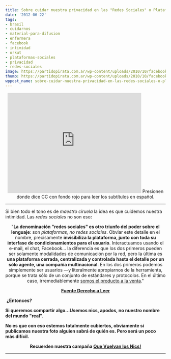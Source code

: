 ```yaml
---
title: Sobre cuidar nuestra privacidad en las "Redes Sociales" o Plataformas Sociales
date: '2012-06-22'
tags:
- brasil
- cuidarnos
- material-para-difusion
- enfermera
- facebook
- intimidad
- orkut
- plataformas-sociales
- privacidad
- redes-sociales
image: https://partidopirata.com.ar/wp-content/uploads/2010/10/facebook.jpg
thumb: https://partidopirata.com.ar/wp-content/uploads/2010/10/facebook.jpg
wppost_name: sobre-cuidar-nuestra-privacidad-en-las-redes-sociales-o-plataformas-sociales
---
```


<center>
<iframe src="http://www.youtube.com/embed/9OMXJ7zMRMs" frameborder="0" width="420" height="315"></iframe>
Presionen donde dice CC con fondo rojo para leer los subtítulos en español.</center>

<hr />

Si bien todo el tono es de <em>maestro ciruela</em> la idea es que cuidemos nuestra intimidad. Las <em>redes sociales</em> no son eso<strong>:</strong>
<p style="text-align: center;">"<strong>La denominación "redes sociales" es otro triunfo del poder sobre el lenguaje</strong>: son <em>plataformas, no redes sociales</em>. Obviar este detalle en el nombre, precisamente <strong>invisibiliza la plataforma, junto con toda su interfase de condicionamientos para el usuario</strong>. Interactuamos usando el e-mail, el chat, Facebook... la diferencia es que los dos primeros pueden ser solamente modalidades de comunicación por la red, pero la última es <strong>una plataforma cerrada, centralizada y controlada hasta el detalle por un sólo agente, una compañía multinacional</strong>. En los dos primeros podemos simplemente ser usuarios —y literalmente apropiarnos de la herramienta, porque se trata sólo de un conjunto de estándares y protocolos. En el último caso, irremediablemente <a title="If You’re Not Paying for It; You’re the Product" href="http://lifehacker.com/5697167/if-youre-not-paying-for-it-youre-the-product" target="_blank">somos el producto a la venta</a>."</p>
<p style="text-align: center;"><strong><a href="http://derechoaleer.org/2012/05/la-falacia-facebook-y-su-inexora.html" target="_blank">Fuente Derecho a Leer</a></strong></p>
 <strong>¿Entonces?</strong>

<strong>Si queremos compartir algo...Usemos nics, apodos, no nuestro nombre del mundo "real".</strong>

<strong>No es que con eso estemos totalmente cubiertos, obviamente si publicamos nuestra foto alguien sabrá de quién es. Pero será un poco más difícil.</strong>
<p style="text-align: center;"><strong>Recuerden nuestra campaña <a href="http://nicks.partidopirata.com.ar/">Que Vuelvan los Nics!</a></strong></p>


<hr />
